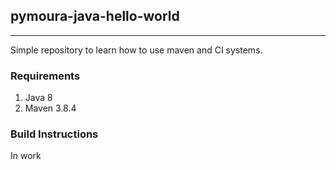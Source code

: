 ## pymoura-java-hello-world
***
Simple repository to learn how to use maven and CI systems.

### Requirements
1. Java 8
2. Maven 3.8.4

### Build Instructions
In work